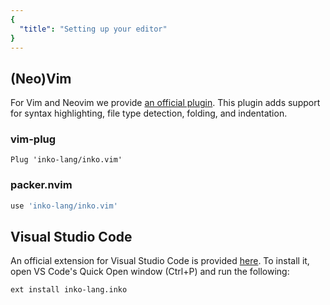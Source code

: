 ```yaml
---
{
  "title": "Setting up your editor"
}
---
```


## (Neo)Vim

For Vim and Neovim we provide [an official
plugin](https://github.com/inko-lang/inko.vim). This plugin adds support for
syntax highlighting, file type detection, folding, and indentation.

### vim-plug

```vim
Plug 'inko-lang/inko.vim'
```

### packer.nvim

```lua
use 'inko-lang/inko.vim'
```

## Visual Studio Code

An official extension for Visual Studio Code is provided
[here](https://marketplace.visualstudio.com/items?itemName=inko-lang.inko). To
install it, open VS Code's Quick Open window (Ctrl+P) and run the following:

```
ext install inko-lang.inko
```
